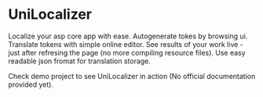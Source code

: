 # UniLocalizer
Localize your asp core app with ease. Autogenerate tokes by browsing ui. Translate tokens with simple online editor. See results of your work live - just after refresing the page (no more compiling resource files). Use easy readable json fromat for  translation storage.

Check demo project to see UniLocalizer in action (No official documentation provided yet).
